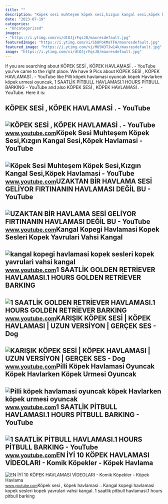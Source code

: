 ```yaml
---
title: ""
description: "Köpek sesi muhteşem köpek sesi,kızgın kangal sesi,köpek havlamasi"
date: "2023-07-19"
categories:
- "Uncategorized"
images:
- "https://i.ytimg.com/vi/dtOJjrFqsJ8/maxresdefault.jpg"
featuredImage: "https://i.ytimg.com/vi/Sb8PoKMaTFA/maxresdefault.jpg"
featured_image: "https://i.ytimg.com/vi/MU5W3TJw14k/maxresdefault.jpg"
image: "https://i.ytimg.com/vi/dtOJjrFqsJ8/maxresdefault.jpg"
---
```


If you are searching about KÖPEK SESİ , KÖPEK HAVLAMASİ . - YouTube you've came to the right place. We have 9 Pics about KÖPEK SESİ , KÖPEK HAVLAMASİ . - YouTube like Pilli köpek havlamasi oyuncak köpek Havlarken köpek urmesi oyuncak, 1 SAATLİK PİTBULL HAVLAMASI.1 HOURS PİTBULL BARKING - YouTube and also KÖPEK SESİ , KÖPEK HAVLAMASİ . - YouTube. Here it is:

KÖPEK SESİ , KÖPEK HAVLAMASİ . - YouTube
----------------------------------------

 ![KÖPEK SESİ , KÖPEK HAVLAMASİ . - YouTube](https://i.ytimg.com/vi/Sb8PoKMaTFA/maxresdefault.jpg) <small>www.youtube.com</small>Köpek Sesi Muhteşem Köpek Sesi,Kızgın Kangal Sesi,Köpek Havlamasi - YouTube
---------------------------------------------------------------------------

 ![Köpek Sesi Muhteşem Köpek Sesi,Kızgın Kangal Sesi,Köpek Havlamasi - YouTube](https://i.ytimg.com/vi/IpDWTJ6SNq8/maxresdefault.jpg) <small>www.youtube.com</small>UZAKTAN BİR HAVLAMA SESİ GELİYOR FIRTINANIN HAVLAMASI DEĞİL BU - YouTube
------------------------------------------------------------------------

 ![UZAKTAN BİR HAVLAMA SESİ GELİYOR FIRTINANIN HAVLAMASI DEĞİL BU - YouTube](https://i.ytimg.com/vi/Y1mrGqwfbiY/maxresdefault.jpg) <small>www.youtube.com</small>Kangal Kopegi Havlamasi Kopek Sesleri Kopek Yavrulari Vahsi Kangal
------------------------------------------------------------------

 ![kangal kopegi havlamasi kopek sesleri kopek yavrulari vahsi kangal](https://i.ytimg.com/vi/MU5W3TJw14k/maxresdefault.jpg) <small>www.youtube.com</small>1 SAATLİK GOLDEN RETRİEVER HAVLAMASI.1 HOURS GOLDEN RETRİEVER BARKING
---------------------------------------------------------------------

 ![1 SAATLİK GOLDEN RETRİEVER HAVLAMASI.1 HOURS GOLDEN RETRİEVER BARKING](https://i.ytimg.com/vi/ssSZSUq58JE/maxresdefault.jpg?sqp=-oaymwEmCIAKENAF8quKqQMa8AEB-AHeB4AC0AWKAgwIABABGCwgZSglMA8=&rs=AOn4CLAgfjWCTlrNJxIO2alhgkEuZw0TdA) <small>www.youtube.com</small>KARIŞIK KÖPEK SESİ | KÖPEK HAVLAMASI | UZUN VERSİYON | GERÇEK SES - Dog
-----------------------------------------------------------------------

 ![KARIŞIK KÖPEK SESİ | KÖPEK HAVLAMASI | UZUN VERSİYON | GERÇEK SES - Dog](https://i.ytimg.com/vi/dtOJjrFqsJ8/maxresdefault.jpg) <small>www.youtube.com</small>Pilli Köpek Havlamasi Oyuncak Köpek Havlarken Köpek Urmesi Oyuncak
------------------------------------------------------------------

 ![Pilli köpek havlamasi oyuncak köpek Havlarken köpek urmesi oyuncak](https://i.ytimg.com/vi/aOf0i2B4iwk/maxresdefault.jpg?sqp=-oaymwEmCIAKENAF8quKqQMa8AEB-AH-CYAC0AWKAgwIABABGHIgVygvMA8=&rs=AOn4CLDKUAD7HOsB_dN_WLppFKL-xLnJmA) <small>www.youtube.com</small>1 SAATLİK PİTBULL HAVLAMASI.1 HOURS PİTBULL BARKING - YouTube
-------------------------------------------------------------

 ![1 SAATLİK PİTBULL HAVLAMASI.1 HOURS PİTBULL BARKING - YouTube](https://i.ytimg.com/vi/DYpxN6851dc/maxresdefault.jpg?sqp=-oaymwEmCIAKENAF8quKqQMa8AEB-AH-CYAC0AWKAgwIABABGGUgWyhKMA8=&rs=AOn4CLAbFVyUZGPVqf0DFqbJ9FpIAvrNcg) <small>www.youtube.com</small>EN İYİ 10 KÖPEK HAVLAMASI VİDEOLARI - Komik Köpekler - Köpek Havlama
--------------------------------------------------------------------

 ![EN İYİ 10 KÖPEK HAVLAMASI VİDEOLARI - Komik Köpekler - Köpek Havlama](https://i.ytimg.com/vi/HqCSNcHQHpI/maxresdefault.jpg) <small>www.youtube.com</small>Köpek sesi̇ , köpek havlamasi̇ .. Kangal kopegi havlamasi kopek sesleri kopek yavrulari vahsi kangal. 1 saatli̇k pi̇tbull havlamasi.1 hours pi̇tbull barking
